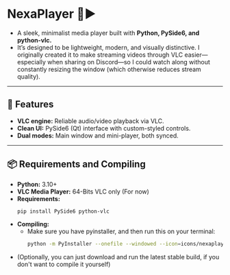 # NexaPlayer 🎵▶️

- A sleek, minimalist media player built with **Python, PySide6, and python-vlc.** 
- It’s designed to be lightweight, modern, and visually distinctive. I originally created it to make streaming videos through VLC easier—especially when sharing on Discord—so I could watch along without constantly resizing the window (which otherwise reduces stream quality).

---

## 🚀 Features

- **VLC engine:** Reliable audio/video playback via VLC.
- **Clean UI:** PySide6 (Qt) interface with custom-styled controls.
- **Dual modes:** Main window and mini-player, both synced.

---

## 📦 Requirements and Compiling

- **Python:** 3.10+
- **VLC Media Player:** 64-Bits VLC only (For now)
- **Requirements:**
  ```bash
  pip install PySide6 python-vlc

- **Compiling:**
  - Make sure you have pyinstaller, and then run this on your terminal:
    ```bash
    python -m PyInstaller --onefile --windowed --icon=icons/nexaplayer.ico --name NexaPlayer --hidden-import=vlc app.py
- (Optionally, you can just download and run the latest stable build, if you don't want to compile it yourself)

